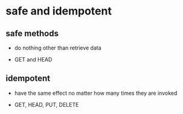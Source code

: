 # safe and idempotent

## safe methods

- do nothing other than retrieve data

- GET and HEAD

## idempotent

- have the same effect no matter how many times they are invoked

- GET, HEAD, PUT, DELETE
